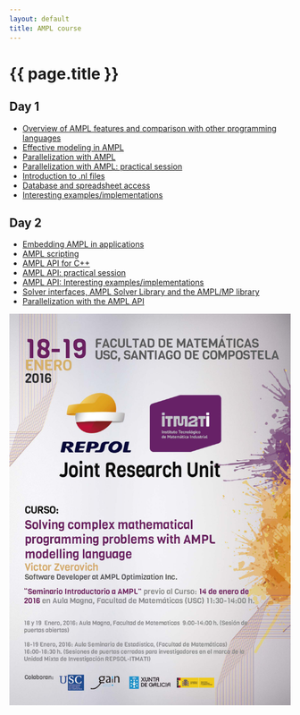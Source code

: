 ```yaml
---
layout: default
title: AMPL course
---
```


{{ page.title }}
================

Day 1
-----

* [Overview of AMPL features and comparison with other programming languages](01-overview)
* [Effective modeling in AMPL](02-effective-modeling)
* [Parallelization with AMPL](03-1-parallelization)
* [Parallelization with AMPL: practical session](03-2-parallelization-practical)
* [Introduction to .nl files](04-nl-files)
* [Database and spreadsheet access](05-database-access)
* [Interesting examples/implementations](06-examples)

Day 2
-----

* [Embedding AMPL in applications](11-embedding)
* [AMPL scripting](12-scripting)
* [AMPL API for C++](13-1-api)
* [AMPL API: practical session](13-2-api-practical)
* [AMPL API: Interesting examples/implementations](14-api-examples)
* [Solver interfaces, AMPL Solver Library and the AMPL/MP library](15-solver-interfaces)
* [Parallelization with the AMPL API](16-api-parallelization)

![Announcement](cartel_curso_ampl_v6.jpg)
